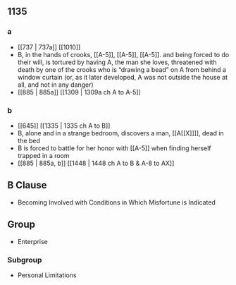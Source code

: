 ## 1135
### a
- [[737 | 737a]] [[1010]] 
- B, in the hands of crooks, [[A-5]], [[A-5]], [[A-5]]. and being forced to do their will, is tortured by having A, the man she loves, threatened with death by one of the crooks who is “drawing a bead” on A from behind a window curtain (or, as it later developed, A was not outside the house at all, and not in any danger)
- [[885 | 885a]] [[1309 | 1309a ch A to A-5]] 

### b
- [[645]] [[1335 | 1335 ch A to B]] 
- B, alone and in a strange bedroom, discovers a man, [[A[[X]]]], dead in the bed
- B is forced to battle for her honor with [[A-5]] when finding herself trapped in a room
- [[885 | 885a, b]] [[1448 | 1448 ch A to B &amp; A-8 to AX]] 

## B Clause
- Becoming Involved with Conditions in Which Misfortune is Indicated

## Group
- Enterprise

### Subgroup
- Personal Limitations

